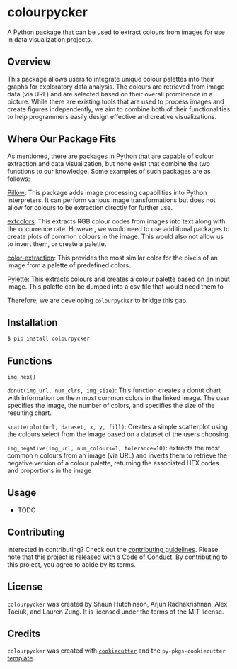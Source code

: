 # colourpycker

A Python package that can be used to extract colours from images for use in data visualization projects.

## Overview

This package allows users to integrate unique colour palettes into their graphs for exploratory data analysis. The colours are retrieved from image data (via URL) and are selected based on their overall prominence in a picture. While there are existing tools that are used to process images and create figures independently, we aim to combine both of their functionalities to help programmers easily design effective and creative visualizations.

## Where Our Package Fits

As mentioned, there are packages in Python that are capable of colour extraction and data visualization, but none exist that combine the two functions to our knowledge. Some examples of such packages are as follows:

[Pillow](https://pypi.org/project/Pillow/): This package adds image processing capabilities into Python interpreters. It can perform various image transformations but does not allow for colours to be extraction directly for further use.

[extcolors](https://pypi.org/project/extcolors/): This extracts RGB colour codes from images into text along with the occurrence rate. However, we would need to use additional packages to create plots of common colours in the image. This would also not allow us to invert them, or create a palette.

[color-extraction](https://pypi.org/project/color-extraction/): This provides the most similar color for the pixels of an image from a palette of predefined colors.

[Pylette](https://github.com/qTipTip/Pylette/): This extracts colours and creates a colour palette based on an input image. This palette can be dumped into a csv file that would need them to

Therefore, we are developing `colourpycker` to bridge this gap.

## Installation

```bash
$ pip install colourpycker
```

## Functions

`img_hex()`

`donut(img_url, num_clrs, img_size)`: This function creates a donut chart with information on the $n$ most common colors in the linked image. The user specifies the image, the number of colors, and specifies the size of the resulting chart.

`scatterplot(url, dataset, x, y, fill)`: Creates a simple scatterplot using the colours select from the image based on a dataset of the users choosing.
    

`img_negative(img_url, num_colours=1, tolerance=10)`: extracts the most common $n$ colours from an image (via URL) and inverts them to retrieve the negative version of a colour palette, returning the associated HEX codes and proportions in the image

## Usage

- TODO

## Contributing

Interested in contributing? Check out the [contributing guidelines](https://github.com/UBC-MDS/colourpycker/blob/main/CONTRIBUTING.md). Please note that this project is released with a [Code of Conduct](https://github.com/UBC-MDS/colourpycker/blob/main/CONDUCT.md). By contributing to this project, you agree to abide by its terms.

## License

`colourpycker` was created by Shaun Hutchinson, Arjun Radhakrishnan, Alex Taciuk, and Lauren Zung. It is licensed under the terms of the MIT license.

## Credits

`colourpycker` was created with [`cookiecutter`](https://cookiecutter.readthedocs.io/en/latest/) and the `py-pkgs-cookiecutter` [template](https://github.com/py-pkgs/py-pkgs-cookiecutter).
